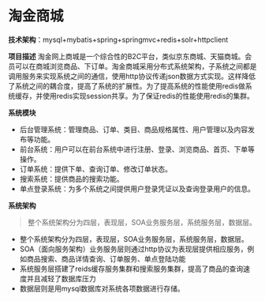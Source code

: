 # 淘金商城
**技术架构**：mysql+mybatis+spring+springmvc+redis+solr+httpclient

**项目描述**
淘金网上商城是一个综合性的B2C平台，类似京东商城、天猫商城。会员可以在商城浏览商品、下订单。淘金商城采用分布式系统架构，子系统之间都是调用服务来实现系统之间的通信，使用http协议传递json数据方式实现。这样降低了系统之间的耦合度，提高了系统的扩展性。为了提高系统的性能使用redis做系统缓存，并使用redis实现session共享。为了保证redis的性能使用redis的集群。

**系统模块**
+ 后台管理系统：管理商品、订单、类目、商品规格属性、用户管理以及内容发布等功能。
+ 前台系统：用户可以在前台系统中进行注册、登录、浏览商品、首页、下单等操作。
+ 订单系统：提供下单、查询订单、修改订单状态。
+ 搜索系统：提供商品的搜索功能。
+ 单点登录系统：为多个系统之间提供用户登录凭证以及查询登录用户的信息。

**系统架构**
> 整个系统架构分为四层，表现层，SOA业务服务层，系统服务层，数据层。
+ 整个系统架构分为四层，表现层，SOA业务服务层，系统服务层，数据层。
+ 	SOA（面向服务架构）业务服务层则通过http协议为表现层提供相应服务，例如商品搜索、商品详情查询、订单服务、单点登陆功能
+ 系统服务层搭建了reids缓存服务集群和搜索服务集群，提高了商品的查询速度并且减轻了数据库压力
+ 数据层则是用mysql数据库对系统各项数据进行存储。

